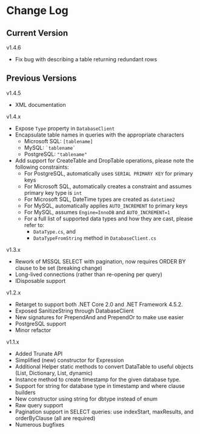 # Change Log

## Current Version

v1.4.6

- Fix bug with describing a table returning redundant rows

## Previous Versions

v1.4.5

- XML documentation

v1.4.x

- Expose ```Type``` property in ```DatabaseClient```
- Encapsulate table names in queries with the appropriate characters
  - Microsoft SQL: ``` [tablename] ```
  - MySQL: ``` `tablename` ```
  - PostgreSQL: ``` "tablename" ```
- Add support for CreateTable and DropTable operations, please note the following constraints:
  - For PostgreSQL, automatically uses ```SERIAL PRIMARY KEY``` for primary keys
  - For Microsoft SQL, automatically creates a constraint and assumes primary key type is ```int```
  - For Microsoft SQL, DateTime types are created as ```datetime2```
  - For MySQL, automatically applies ```AUTO_INCREMENT``` to primary keys
  - For MySQL, assumes ```Engine=InnoDB``` and ```AUTO_INCREMENT=1```
  - For a full list of supported data types and how they are cast, please refer to:
    - ```DataType.cs```, and 
    - ```DataTypeFromString``` method in ```DatabaseClient.cs```

v1.3.x

- Rework of MSSQL SELECT with pagination, now requires ORDER BY clause to be set (breaking change)
- Long-lived connections (rather than re-opening per query)
- IDisposable support

v1.2.x

- Retarget to support both .NET Core 2.0 and .NET Framework 4.5.2.
- Exposed SanitizeString through DatabaseClient
- New signatures for PrependAnd and PrependOr to make use easier
- PostgreSQL support
- Minor refactor

v1.1.x

- Added Trunate API
- Simplified (new) constructor for Expression
- Additional Helper static methods to convert DataTable to useful objects (List<Dictionary>, Dictionary, List<dynamic>, dynamic)
- Instance method to create timestamp for the given database type.
- Support for string for database type in timestamp and where clause builders
- New constructor using string for dbtype instead of enum
- Raw query support
- Pagination support in SELECT queries: use indexStart, maxResults, and orderByClause (all are required)
- Numerous bugfixes
